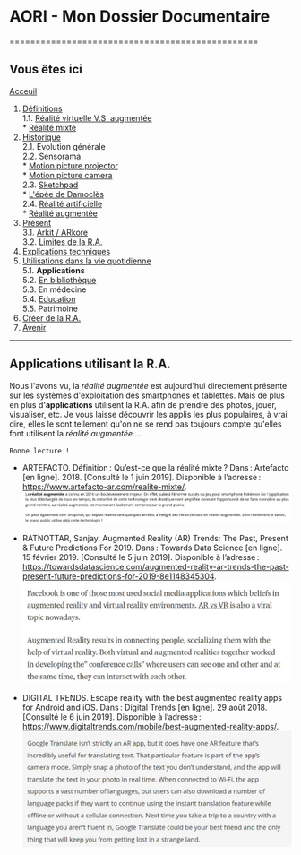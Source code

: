 # AORI - Mon Dossier Documentaire
================================================
## Vous êtes ici

[Acceuil](Introduction.md)  

1. [Définitions](Definition.md)  
  1.1. [Réalité virtuelle V.S. augmentée](vs.md)    
         * [Réalité mixte](mixed.md)  
2. [Historique](Histoire.md)  
  2.1. Evolution générale  
  2.2. [Sensorama](sensorama.md)  
         * [Motion picture projector](premierei.md)   
         * [Motion picture camera](secondei.md)  
  2.3. [Sketchpad](logiciel.md)  
         * [L'épée de Damoclès](epee.md)  
  2.4. [Réalité artificielle](rearti.md)  
         * [Réalité augmentée](ra.md)  
3. [Présent](present.md)  
  3.1. [Arkit / ARkore](os.md)  
  3.2. [Limites de la R.A.](limits.md)  
4. [Explications techniques](Fonctionnement.md)  
5. [Utilisations dans la vie quotidienne](utilisation.md)   
   5.1. **Applications**  
   5.2. [En bibliothèque](bibli.md)  
   5.3.  En médecine  
   5.4. [Education ](education.md)  
   5.5. Patrimoine  
 6. [Créer de la R.A.](creation.md)
 7. [Avenir](Avenir.md)  
 -----------------------------------------------
 
 **Applications** utilisant la R.A.
  -------------------------------------------------------------------------------------------------------------------------------------
  Nous l'avons vu, la *réalité augmentée* est aujourd'hui directement présente sur les systèmes d'exploitation des smartphones et tablettes. Mais de plus en plus d'__applications__ utilisent la R.A. afin de prendre des photos, jouer, visualiser, etc. Je vous laisse découvrir les applis les plus populaires, à vrai dire, elles le sont tellement qu'on ne se rend pas toujours compte qu'elles font utilisent la *réalité augmentée*....
````
Bonne lecture !
````
* ARTEFACTO. Définition : Qu’est-ce que la réalité mixte ? Dans : Artefacto [en ligne]. 2018. [Consulté le 1 juin 2019]. Disponible à l’adresse : https://www.artefacto-ar.com/realite-mixte/.  
![Snap et Pokemon](/Images/app1.JPG)  

* RATNOTTAR, Sanjay. Augmented Reality (AR) Trends: The Past, Present & Future Predictions For 2019. Dans : Towards Data Science [en ligne]. 15 février 2019. [Consulté le 5 juin 2019]. Disponible à l’adresse : https://towardsdatascience.com/augmented-reality-ar-trends-the-past-present-future-predictions-for-2019-8e1148345304.  
![Facebook](/Images/app2.JPG)  

* DIGITAL TRENDS. Escape reality with the best augmented reality apps for Android and iOS. Dans : Digital Trends [en ligne]. 29 août 2018. [Consulté le 6 juin 2019]. Disponible à l’adresse : https://www.digitaltrends.com/mobile/best-augmented-reality-apps/.  
![Google translate](/Images/app3.JPG)  
